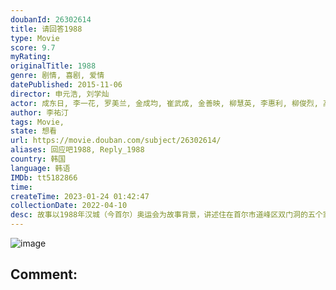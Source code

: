 ```yaml
---
doubanId: 26302614
title: 请回答1988
type: Movie
score: 9.7
myRating: 
originalTitle: 1988
genre: 剧情, 喜剧, 爱情
datePublished: 2015-11-06
director: 申元浩, 刘学灿
actor: 成东日, 李一花, 罗美兰, 金成均, 崔武成, 金善映, 柳慧英, 李惠利, 柳俊烈, 高庚杓, 朴宝剑, 安宰弘, 李东辉, 崔胜元, 金秀路, 李美妍, 金柱赫, 全美善, 李世英, 金英玉, 朴智允, 李秀卿, 金太勋, 朴正民, 高昌锡, 丁海寅, 刘在明, 金雪, 李敏芝, 郑元中, 吕会铉, 禹贤, 郑侑敏, 李文贞, 李在均, 孙珊, 裴侑蓝, 宋英奎, 宋英才, 孙荣顺, 李清美, 朴胜泰, 金仲基, 车烨, 车顺裴, 韩兑一, 吴东旻, 赵昌根, 金旲兴, 李振权, 沈勋基, 闵俊贤, 郑宇, 孙恩书, 沈惠妍, 李钟赫, 高雅拉, 申秀贤, 刘贤宗, 吕运福, 刘智秀, 申菲, 申英珍, 郑贤锡, 任哲秀
author: 李祐汀
tags: Movie, 
state: 想看
url: https://movie.douban.com/subject/26302614/
aliases: 回应吧1988, Reply_1988
country: 韩国
language: 韩语
IMDb: tt5182866
time: 
createTime: 2023-01-24 01:42:47
collectionDate: 2022-04-10
desc: 故事以1988年汉城（今首尔）奥运会为故事背景，讲述住在首尔市道峰区双门洞的五个家庭的故事，这五个家庭的孩子中，都生于1971年的德善、善宇、东龙、崔泽、正焕，是从小一起长大的好朋友，1988年正处于...
---
```


![image](p2272563445.jpg)

Comment: 
---

